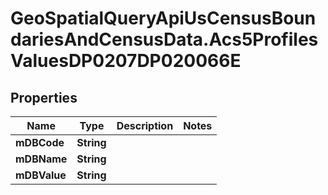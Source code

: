 # GeoSpatialQueryApiUsCensusBoundariesAndCensusData.Acs5ProfilesValuesDP0207DP020066E

## Properties

Name | Type | Description | Notes
------------ | ------------- | ------------- | -------------
**mDBCode** | **String** |  | 
**mDBName** | **String** |  | 
**mDBValue** | **String** |  | 


